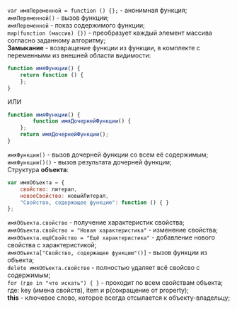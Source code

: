 `var имяПеременной = function () {};` - анонимная функция;   
`имяПеременной()` - вызов функции;   
`имяПеременной` - показ содержимого функции;   
`map(function (массив) {})` - преобразует каждый элемент массива согласно заданному алгоритму;   
**Замыкание** - возвращение функции из функции, в комплекте с переменными из внешней области видимости:
```javascript
function имяФункции() {
    return function () {
    };
}
```
ИЛИ
```javascript
function имяФункции() {
		function имяДочернейФункции() {
    };
    return имяДочернейФункции();
}
```
`имяФункции()` - вызов дочерней функции со всем её содержимым;   
`имяФункции()()` - вызов результата дочерней функции;   
Структура **объекта**:
```javascript
var имяОбъекта = {
	свойство: литерал,
	новоеСвойство: новыйЛитерал,
	"Свойство, содержащее функцию": function () { }
};
```
`имяОбъекта.свойство` - получение характеристик свойства;   
`имяОбъекта.свойство = "Новая характеристика"` - изменение свойства;   
`имяОбъекта.ещёСвойство = "Ещё характеристика"` - добавление нового свойства с характеристикой;   
`имяОбъекта["Свойство, содержащее функцию"()]` - вызов функции из объекта;   
`delete имяОбъекта.свойство` - полностью удаляет всё свойсво с содержимым;    
`for (где in "что искать") { }` - проходит по всем свойствам объекта; где: key (имена свойств), item и р(сокращение от property);     
**this** - ключевое слово, которое всегда отсылается к объекту-владельцу;   

